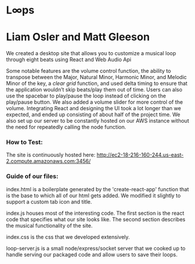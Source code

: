 # L∞ps
# Liam Osler and Matt Gleeson

We created a desktop site that allows you to customize a musical loop through eight beats using React and Web Audio Api

Some notable features are the volume control function, the ability to transpose between the Major, Natural Minor, Harmonic Minor, and Melodic Minor of the key, a _clear grid_ function, and used delta timing to ensure that the application wouldn’t skip beats/play them out of time. Users can also use the spacebar to play/pause the loop instead of clicking on the play/pause button. We also added a volume slider for more control of the volume. Integrating React and designing the UI took a lot longer than we expected, and ended up consisting of about half of the project time. We also set up our server to be constantly hosted on our AWS instance without the need for repeatedly calling the node function.

### How to Test:

The site is continuously hosted here: http://ec2-18-216-160-244.us-east-2.compute.amazonaws.com:3456/

### Guide of our files:

index.html is a boilerplate generated by the 'create-react-app' function that is the base to which all of our html gets added. We modified it slightly to support a custom tab icon and title.

index.js houses most of the interesting code. The first section is the react code that specifies what our site looks like. The second section describes the musical functionality of the site.

index.css is the css that we developed extensively.

loop-server.js is a small node/express/socket server that we cooked up to handle serving our packaged code and allow users to save their loops.
